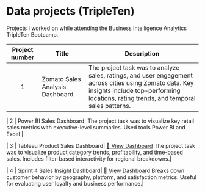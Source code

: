 # Data projects (TripleTen)
Projects I worked on while attending the Business Intelligence Analytics TripleTen Bootcamp.


| Project number | Title | Description |
| :-----------: | ----------- |----------- |
| 1 | Zomato Sales Analysis Dashboard| The project task was to analyze sales, ratings, and user engagement across cities using Zomato data.  Key insights include top-performing locations, rating trends, and temporal sales patterns. | 

| 2 | Power BI Sales Dashboard| The project task was to visualize key retail sales metrics with executive-level summaries.  Used tools Power BI and Excel | 

| 3 | Tableau Product Sales Dashboard| [🔗 View Dashboard](https://public.tableau.com/app/profile/nathaniel.solomon/viz/TableauProject_17414065807650/Story?publish=yes) The project task was to visualize product category trends, profitability, and time-based sales. Includes filter-based interactivity for regional breakdowns.|

| 4 | Sprint 4 Sales Insight Dashboard| [🔗 View Dashboard](https://public.tableau.com/views/Sprint4Project_17398298779120/Subcategoryregion?:language=en-US&:sid=&:redirect=auth&:display_count=n&:origin=viz_share_link) Breaks down customer behavior by geography, platform, and satisfaction metrics. Useful for evaluating user loyalty and business performance.| 

